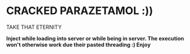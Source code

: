 
  

# CRACKED PARAZETAMOL :))

  

TAKE THAT ETERNITY

  

**Inject while loading into server or while being in server. The execution won't otherwise work due their pasted threading :) Enjoy**